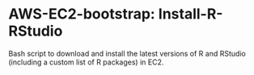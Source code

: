 # AWS-EC2-bootstrap: Install-R-RStudio
Bash script to download and install the latest versions of R and RStudio (including a custom list of R packages) in EC2.

